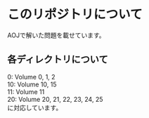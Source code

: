 # このリポジトリについて
AOJで解いた問題を載せています。  
## 各ディレクトリについて  
0:  Volume 0, 1, 2  
10: Volume 10, 15  
11: Volume 11  
20: Volume 20, 21, 22, 23, 24, 25  
に対応しています。  
